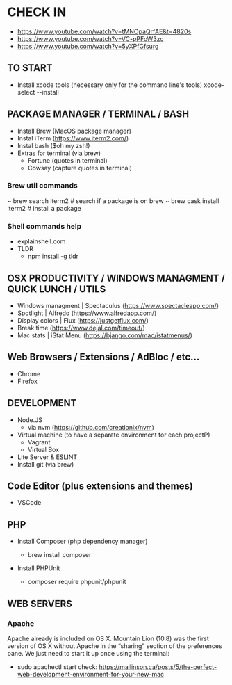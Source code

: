 
# CHECK IN
* https://www.youtube.com/watch?v=tMNOpaQrfAE&t=4820s
* https://www.youtube.com/watch?v=VC-pPFoW3zc
* https://www.youtube.com/watch?v=5yXPfGfsurg

## TO START
* Install xcode tools (necessary only for the command line's tools)
  xcode-select --install
  
## PACKAGE MANAGER / TERMINAL / BASH
* Install Brew (MacOS package manager)
* Instal iTerm (https://www.iterm2.com/)
* Instal bash ($oh my zsh!)
* Extras for terminal (via brew)
  - Fortune (quotes in terminal)
  - Cowsay (capture quotes in terminal)

### Brew util commands
~ brew search iterm2            # search if a package is on brew 
~ brew cask install iterm2      # install a package

### Shell commands help
* explainshell.com
* TLDR
  - npm install -g tldr

## OSX PRODUCTIVITY / WINDOWS MANAGMENT / QUICK LUNCH / UTILS
* Windows managment | Spectaculus (https://www.spectacleapp.com/)  
* Spotlight | Alfredo (https://www.alfredapp.com/)
* Display colors | Flux (https://justgetflux.com/)
* Break time (https://www.dejal.com/timeout/)
* Mac stats | iStat Menu (https://bjango.com/mac/istatmenus/)

## Web Browsers / Extensions / AdBloc / etc...
* Chrome
* Firefox

## DEVELOPMENT
* Node.JS
  - via nvm (https://github.com/creationix/nvm)
* Virtual machine (to have a separate environment for each projectP)
  - Vagrant
  - Virtual Box
* Lite Server & ESLINT
* Install git (via brew)

## Code Editor (plus extensions and themes)
* VSCode

## PHP
* Install Composer (php dependency manager)
  - brew install composer

* Install PHPUnit
  - composer require phpunit/phpunit

## WEB SERVERS
### Apache
Apache already is included on OS X. Mountain Lion (10.8) was the first version of OS X without Apache in the “sharing” section of the preferences pane. We just need to start it up once using the terminal:
  - sudo apachectl start
check: https://mallinson.ca/posts/5/the-perfect-web-development-environment-for-your-new-mac
